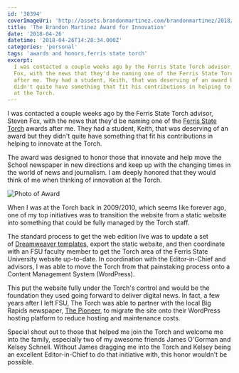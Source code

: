 ```yaml
---
id: '30394'
coverImageUri: 'http://assets.brandonmartinez.com/brandonmartinez/2018/04/brandonmartinezawardforinnovationheader.jpg'
title: 'The Brandon Martinez Award for Innovation'
date: '2018-04-26'
datetime: '2018-04-26T14:28:34.000Z'
categories: 'personal'
tags: 'awards and honors,ferris state torch'
excerpt:
  I was contacted a couple weeks ago by the Ferris State Torch advisor, Steven
  Fox, with the news that they'd be naming one of the Ferris State Torch awards
  after me. They had a student, Keith, that was deserving of an award but they
  didn't quite have something that fit his contributions in helping to innovate
  at the Torch.
---
```


I was contacted a couple weeks ago by the Ferris State Torch advisor, Steven
Fox, with the news that they'd be naming one of the
[Ferris State Torch](https://fsutorch.com/) awards after me. They had a student,
Keith, that was deserving of an award but they didn't quite have something that
fit his contributions in helping to innovate at the Torch.

The award was designed to honor those that innovate and help move the School
newspaper in new directions and keep up with the changing times in the world of
news and journalism. I am deeply honored that they would think of me when
thinking of innovation at the Torch.

![Photo of Award](http://assets.brandonmartinez.com/brandonmartinez/2018/04/31253064_10156237182757381_4682527746895197123_n.jpg)

When I was at the Torch back in 2009/2010, which seems like forever ago, one of
my top initiatives was to transition the website from a static website into
something that could be fully managed by the Torch staff.

The standard process to get the web edition live was to update a set
of [Dreamweaver templates](https://www.adobe.com/devnet/archive/dreamweaver/articles/dreamweaver_custom_templates.html),
export the static website, and then coordinate with an FSU faculty member to get
the Torch area of the Ferris State University website up-to-date. In
coordination with the Editor-in-Chief and advisors, I was able to move the Torch
from that painstaking process onto a Content Management System (WordPress).

This put the website fully under the Torch's control and would be the foundation
they used going forward to deliver digital news. In fact, a few years after I
left FSU, The Torch was able to partner with the local Big Rapids newspaper,
[The Pioneer](http://news.pioneergroup.com/bigrapidsnews/), to migrate the site
onto their WordPress hosting platform to reduce hosting and maintenance costs.

Special shout out to those that helped me join the Torch and welcome me into the
family, especially two of my awesome friends James O'Gorman and Kelsey Schnell.
Without James dragging me into the Torch and Kelsey being an excellent
Editor-in-Chief to do that initiative with, this honor wouldn't be possible.
